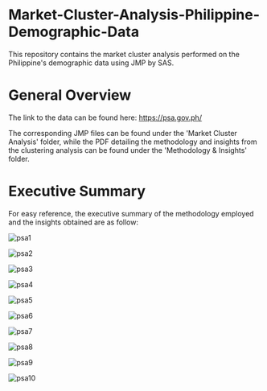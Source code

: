 # Market-Cluster-Analysis-Philippine-Demographic-Data
This repository contains the market cluster analysis performed on the Philippine's demographic data using JMP by SAS.

# General Overview
The link to the data can be found here: https://psa.gov.ph/

The corresponding JMP files can be found under the 'Market Cluster Analysis' folder, while the PDF detailing the methodology and insights from the clustering analysis can be found under the 'Methodology & Insights' folder.

# Executive Summary
For easy reference, the executive summary of the methodology employed and the insights obtained are as follow:

![psa1](https://user-images.githubusercontent.com/50171205/60249452-75ab1080-98f7-11e9-8ad0-1ab8c19b1b55.png)

![psa2](https://user-images.githubusercontent.com/50171205/60249454-75ab1080-98f7-11e9-90ef-f05672c98438.png)

![psa3](https://user-images.githubusercontent.com/50171205/60249455-7643a700-98f7-11e9-8a54-b6b21e92f99f.png)

![psa4](https://user-images.githubusercontent.com/50171205/60249456-7643a700-98f7-11e9-922f-9b547a8310db.png)

![psa5](https://user-images.githubusercontent.com/50171205/60249458-7774d400-98f7-11e9-9af6-072fd6552ef8.png)

![psa6](https://user-images.githubusercontent.com/50171205/60249461-780d6a80-98f7-11e9-9c17-5dd7388faeb1.png)

![psa7](https://user-images.githubusercontent.com/50171205/60249462-780d6a80-98f7-11e9-9ebd-0c4792177ffc.png)

![psa8](https://user-images.githubusercontent.com/50171205/60249463-78a60100-98f7-11e9-9e8a-27475e0e48a9.png)

![psa9](https://user-images.githubusercontent.com/50171205/60249464-78a60100-98f7-11e9-8084-bb6f07a6e9fb.png)

![psa10](https://user-images.githubusercontent.com/50171205/60249466-793e9780-98f7-11e9-94f7-89b5036014b5.png)
